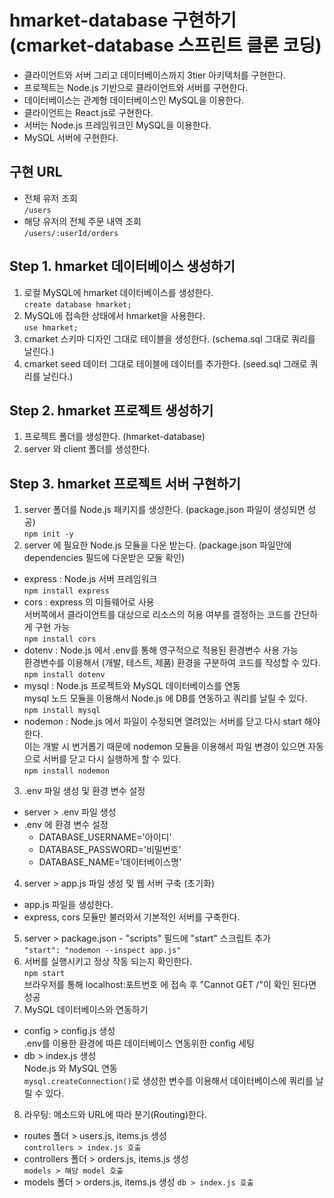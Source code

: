 # hmarket-database 구현하기 (cmarket-database 스프린트 클론 코딩)
- 클라이언트와 서버 그리고 데이터베이스까지 3tier 아키텍처를 구현한다.  
- 프로젝트는 Node.js 기반으로 클라이언트와 서버를 구현한다.  
- 데이터베이스는 관계형 데이터베이스인 MySQL을 이용한다.
- 클라이언트는 React.js로 구현한다.
- 서버는 Node.js 프레임워크인 MySQL을 이용한다.
- MySQL 서버에 구현한다.

## 구현 URL
- 전체 유저 조회  
  `/users`
- 해당 유저의 전체 주문 내역 조회  
  `/users/:userId/orders`

## Step 1. hmarket 데이터베이스 생성하기
1. 로컬 MySQL에 hmarket 데이터베이스를 생성한다.  
  `create database hmarket;`
2. MySQL에 접속한 상태에서 hmarket을 사용한다.  
  `use hmarket;`
3. cmarket 스키마 디자인 그대로 테이블을 생성한다. (schema.sql 그대로 쿼리를 날린다.)
4. cmarket seed 데이터 그대로 테이블에 데이터를 추가한다. (seed.sql 그래로 쿼리를 날린다.)

## Step 2. hmarket 프로젝트 생성하기
1. 프로젝트 폴더를 생성한다. (hmarket-database)
2. server 와 client 폴더를 생성한다.

## Step 3. hmarket 프로젝트 서버 구현하기
1. server 폴더를 Node.js 패키지를 생성한다. (package.json 파일이 생성되면 성공)  
  `npm init -y`
2. server 에 필요한 Node.js 모듈을 다운 받는다. (package.json 파일안에 dependencies 필드에 다운받은 모둘 확인)
  - express : Node.js 서버 프레임워크  
    `npm install express`
  - cors : express 의 미들웨어로 사용  
    서버쪽에서 클라이언트를 대상으로 리소스의 허용 여부를 결정하는 코드를 간단하게 구현 가능  
    `npm install cors`
  - dotenv : Node.js 에서 .env를 통해 영구적으로 적용된 환경변수 사용 가능  
    환경변수를 이용해서 (개발, 테스트, 제품) 환경을 구분하여 코드를 작성할 수 있다.  
    `npm install dotenv`
  - mysql : Node.js 프로젝트와 MySQL 데이터베이스를 연동  
    mysql 노드 모듈을 이용해서 Node.js 에 DB를 연동하고 쿼리를 날릴 수 있다.  
    `npm install mysql`
  - nodemon : Node.js 에서 파일이 수정되면 열려있는 서버를 닫고 다시 start 해야한다.  
    이는 개발 시 번거롭기 때문에 nodemon 모듈을 이용해서 파일 변경이 있으면 자동으로 서버를 닫고 다시 실행하게 할 수 있다.  
    `npm install nodemon`
3. .env 파일 생성 및 환경 변수 설정
  - server > .env 파일 생성
  - .env 에 환경 변수 설정
    - DATABASE_USERNAME='아이디'
    - DATABASE_PASSWORD='비밀번호'
    - DATABASE_NAME='데이터베이스명'
4. server > app.js 파일 생성 및 웹 서버 구축 (초기화)
  - app.js 파일을 생성한다.
  - express, cors 모듈만 불러와서 기본적인 서버를 구축한다.
5. server > package.json - "scripts" 필드에 "start" 스크립트 추가  
  `"start": "nodemon --inspect app.js"`
6. 서버를 실행시키고 정상 작동 되는지 확인한다.  
  `npm start`  
  브라우저를 통해 localhost:포트번호 에 접속 후 "Cannot GET /"이 확인 된다면 성공
7. MySQL 데이터베이스와 연동하기
  - config > config.js 생성  
    .env를 이용한 환경에 따른 데이터베이스 연동위한 config 세팅
  - db > index.js 생성  
    Node.js 와 MySQL 연동  
    `mysql.createConnection()`로 생성한 변수를 이용해서 데이터베이스에 쿼리를 날릴 수 있다.
8. 라우팅: 메소드와 URL에 따라 분기(Routing)한다.
  - routes 폴더 > users.js, items.js 생성  
    `controllers > index.js 호출`
  - controllers 폴더 > orders.js, items.js 생성  
    `models > 해당 model 호출`
  - models 폴더 > orders.js, items.js 생성
    `db > index.js 호출`